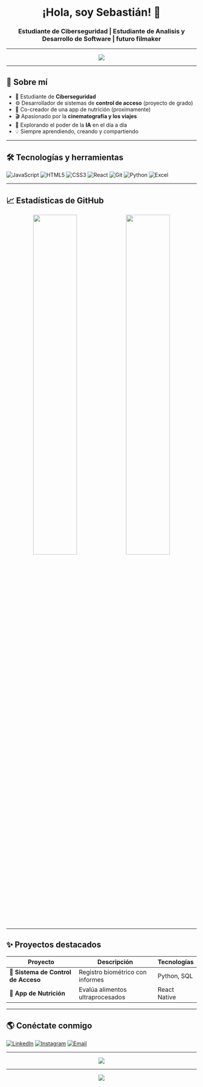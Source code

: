 <h1 align="center">¡Hola, soy Sebastián! 👋</h1>
<h3 align="center">Estudiante de Ciberseguridad | Estudiante de Analisis y Desarrollo de Software | futuro filmaker</h3>

---

<p align="center">
  <img src="https://readme-typing-svg.herokuapp.com/?lines=Bienvenido+a+mi+perfil+de+GitHub!;Amante+de+la+tecnología+y+los+viajes;Construyendo+proyectos+con+impacto&center=true&width=440&height=45&color=00FFB3&vCenter=true&pause=1000&size=22" />
</p>

---

## 🚀 Sobre mí

- 🔐 Estudiante de **Ciberseguridad**
- ⚙️ Desarrollador de sistemas de **control de acceso** (proyecto de grado)
- 📲 Co-creador de una app de nutrición (proximamente)
- 🎬 Apasionado por la **cinematografía y los viajes**
- 🤖 Explorando el poder de la **IA** en el día a día
- 💡 Siempre aprendiendo, creando y compartiendo

---

## 🛠 Tecnologías y herramientas

![JavaScript](https://img.shields.io/badge/-JavaScript-333333?style=flat&logo=javascript)
![HTML5](https://img.shields.io/badge/-HTML5-333333?style=flat&logo=html5)
![CSS3](https://img.shields.io/badge/-CSS3-333333?style=flat&logo=css3)
![React](https://img.shields.io/badge/-React-333333?style=flat&logo=react)
![Git](https://img.shields.io/badge/-Git-333333?style=flat&logo=git)
![Python](https://img.shields.io/badge/-Python-333333?style=flat&logo=python)
![Excel](https://img.shields.io/badge/-Excel-333333?style=flat&logo=microsoft-excel&logoColor=1D6F42)

---

## 📈 Estadísticas de GitHub

<p align="center">
    <img width="48%" src="https://github-readme-stats-git-masterrstaa-rickstaa.vercel.app/api?username=tohruuuuuu&&show_icons=true&theme=dark"/>
    <img width="48%" src="https://github-readme-stats.vercel.app/api/top-langs/?username=tohruuuuuu&layout=compact&theme=radical" />
</p>

---

## ✨ Proyectos destacados

| Proyecto | Descripción | Tecnologías |
|---------|-------------|-------------|
| 🎯 **Sistema de Control de Acceso** | Registro biométrico con informes | Python, SQL |
| 🧠 **App de Nutrición** | Evalúa alimentos ultraprocesados | React Native | proximamente!!


---

## 🌎 Conéctate conmigo

[![LinkedIn](https://img.shields.io/badge/-LinkedIn-0A66C2?style=flat-square&logo=linkedin&logoColor=white)](https://www.linkedin.com/in/sebastian-gonzalez-tohruu)
[![Instagram](https://img.shields.io/badge/-Instagram-E4405F?style=flat-square&logo=instagram&logoColor=white)](https://www.instagram.com/tohruuu_u?igsh=MXNxdXlrY3Z1eHE3bA%3D%3D&utm_source=qr )
[![Email](https://img.shields.io/badge/-Email-D14836?style=flat-square&logo=gmail&logoColor=white)](mailto:smgonalez@gmail.com)

---

<p align="center">
  <img src="https://github-readme-streak-stats.herokuapp.com/?user=tohruuuuuu&theme=radical" />
</p>

---

<p align="center">
  <img src="https://komarev.com/ghpvc/?username=tohruuuuuu&label=Profile%20views&color=blue&style=flat" />
</p>
